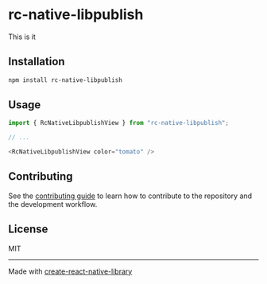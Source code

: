 # rc-native-libpublish

This is it

## Installation

```sh
npm install rc-native-libpublish
```

## Usage

```js
import { RcNativeLibpublishView } from "rc-native-libpublish";

// ...

<RcNativeLibpublishView color="tomato" />
```

## Contributing

See the [contributing guide](CONTRIBUTING.md) to learn how to contribute to the repository and the development workflow.

## License

MIT

---

Made with [create-react-native-library](https://github.com/callstack/react-native-builder-bob)
